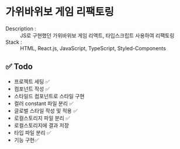 # 가위바위보 게임 리팩토링

<dl>
<dt>Description :</dt>
<dd> JS로 구현했던 가위바위보 게임 리액트, 타입스크립트 사용하여 리팩토링 </dd>
<dt>Stack :</dt>
<dd>HTML, React.js, JavaScript, TypeScript, Styled-Components</dd>
</dl>

## ✅ Todo

<ul>

<li>프로젝트 세팅 ✅ </li>
<li>컴포넌트 작성 ✅</li>
<li>스타일드 컴포넌트로 스타일 구현</li>
<li>컬러 constant 파일 분리 ✅</li>
<li>글로벌 스타일 작성 및 적용 ✅</li>
<li>로컬스토리지 파일 분리 ✅</li>
<li>로컬스토리지에 결과 저장</li>
<li>타입 파일 분리 ✅</li>
<li>기능 구현✅</li>
</ul>
